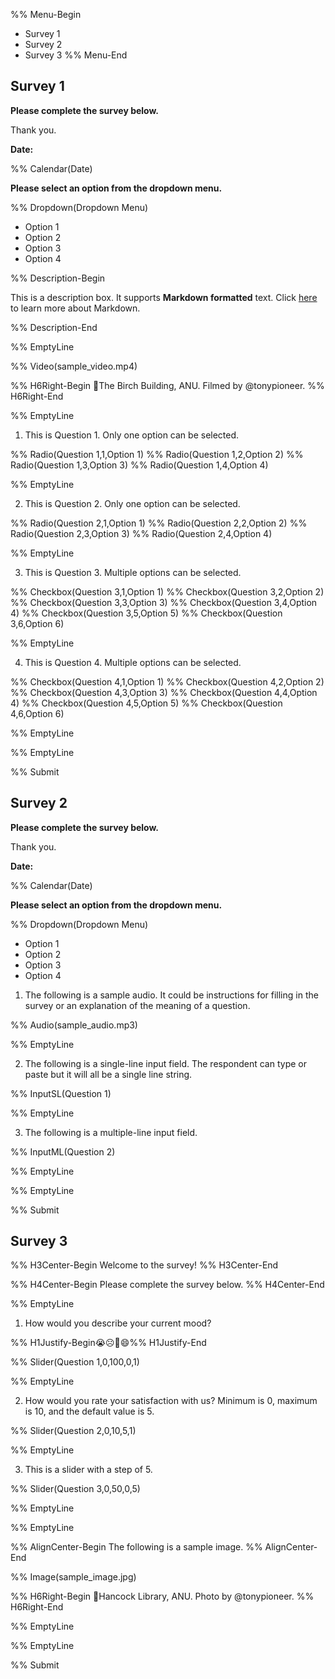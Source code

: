 %% Menu-Begin
- Survey 1
- Survey 2
- Survey 3
%% Menu-End

## Survey 1

**Please complete the survey below.**

Thank you.

**Date:**

%% Calendar(Date)

**Please select an option from the dropdown menu.**

%% Dropdown(Dropdown Menu)
- Option 1
- Option 2
- Option 3
- Option 4

%% Description-Begin

This is a description box. It supports **Markdown formatted** text. Click 
[here](https://www.markdownguide.org/basic-syntax/) to learn more about
Markdown.

%% Description-End

%% EmptyLine

%% Video(sample_video.mp4)

%% H6Right-Begin 📍The Birch Building, ANU. Filmed by @tonypioneer.
%% H6Right-End

%% EmptyLine

1. This is Question 1. Only one option can be selected.

%% Radio(Question 1,1,Option 1)
%% Radio(Question 1,2,Option 2)
%% Radio(Question 1,3,Option 3)
%% Radio(Question 1,4,Option 4)

%% EmptyLine

2. This is Question 2. Only one option can be selected.

%% Radio(Question 2,1,Option 1)
%% Radio(Question 2,2,Option 2)
%% Radio(Question 2,3,Option 3)
%% Radio(Question 2,4,Option 4)

%% EmptyLine

3. This is Question 3. Multiple options can be selected.

%% Checkbox(Question 3,1,Option 1)
%% Checkbox(Question 3,2,Option 2)
%% Checkbox(Question 3,3,Option 3)
%% Checkbox(Question 3,4,Option 4)
%% Checkbox(Question 3,5,Option 5)
%% Checkbox(Question 3,6,Option 6)

%% EmptyLine

4. This is Question 4. Multiple options can be selected.

%% Checkbox(Question 4,1,Option 1)
%% Checkbox(Question 4,2,Option 2)
%% Checkbox(Question 4,3,Option 3)
%% Checkbox(Question 4,4,Option 4)
%% Checkbox(Question 4,5,Option 5)
%% Checkbox(Question 4,6,Option 6)

%% EmptyLine

%% EmptyLine

%% Submit

## Survey 2

**Please complete the survey below.**

Thank you.

**Date:**

%% Calendar(Date)

**Please select an option from the dropdown menu.**

%% Dropdown(Dropdown Menu)
- Option 1
- Option 2
- Option 3
- Option 4

1. The following is a sample audio. It could be instructions for
   filling in the survey or an explanation of the meaning of a
   question.

%% Audio(sample_audio.mp3)

%% EmptyLine

2. The following is a single-line input field. The respondent can type
   or paste but it will all be a single line string.

%% InputSL(Question 1)

%% EmptyLine

3. The following is a multiple-line input field.

%% InputML(Question 2)

%% EmptyLine

%% EmptyLine

%% Submit

## Survey 3

%% H3Center-Begin Welcome to the survey! %% H3Center-End

%% H4Center-Begin Please complete the survey below. %% H4Center-End

%% EmptyLine

1. How would you describe your current mood?

%% H1Justify-Begin😭☹️🙂️😄%% H1Justify-End

%% Slider(Question 1,0,100,0,1)

%% EmptyLine

2. How would you rate your satisfaction with us? Minimum is 0, maximum is 10, 
and the default value is 5.

%% Slider(Question 2,0,10,5,1)

%% EmptyLine

3. This is a slider with a step of 5.

%% Slider(Question 3,0,50,0,5)

%% EmptyLine

%% EmptyLine

%% AlignCenter-Begin The following is a sample image. %% AlignCenter-End

%% Image(sample_image.jpg)

%% H6Right-Begin 📍Hancock Library, ANU. Photo by @tonypioneer. %% H6Right-End

%% EmptyLine

%% EmptyLine

%% Submit
